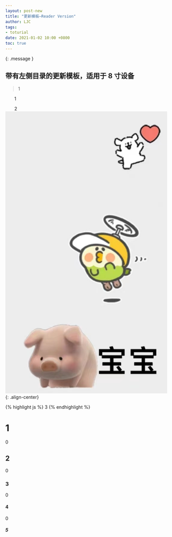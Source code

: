 ```yaml
---
layout: post-new
title: "更新模板—Reader Version"
author: LJC
tags:
- toturial
date: 2021-01-02 10:00 +0800
toc: true
---
```

{: .message }
## 带有左侧目录的更新模板，适用于 8 寸设备
> 1

&emsp;&emsp;1

&emsp;&emsp;2
![lay.jpg](/images/lay.jpg "LAY"){: .align-center}

{% highlight js %}
3
{% endhighlight %}


# 1
0
## 2
0
### 3
0
#### 4
0
##### 5